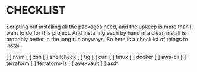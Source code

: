 # CHECKLIST

Scripting out installing all the packages need, and the upkeep is more than i want to do for this project.  And installing each by hand in a clean install is probably better in the long run anyways.  So here is a checklist of things to install:

[ ] nvim
[ ] zsh
[ ] shellcheck
[ ] tig
[ ] curl
[ ] tmux
[ ] docker
[ ] aws-cli
[ ] terraform
[ ] terraform-ls
[ ] aws-vault
[ ] asdf
